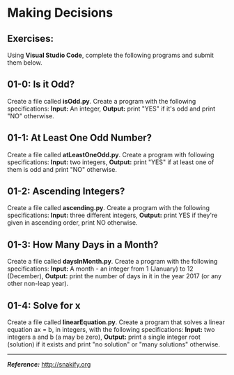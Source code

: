 # Making Decisions

## Exercises:
Using **Visual Studio Code**, complete the following programs and submit them below.

## 01-0: Is it Odd?
Create a file called **isOdd.py**.  Create a program with the following specifications: **Input:**  An integer, **Output:** print "YES" if it's odd and print "NO" otherwise.

## 01-1: At Least One Odd Number?
Create a file called **atLeastOneOdd.py**.  Create a program with following specifications:  **Input:**  two integers, **Output:**  print "YES" if at least one of them is odd and print "NO" otherwise.

## 01-2: Ascending Integers?
Create a file called **ascending.py**.  Create a program with the following specifications:  **Input:** three different integers, **Output:** print YES if they're given in ascending order, print NO otherwise.

## 01-3: How Many Days in a Month?
Create a file called **daysInMonth.py**.  Create a program with the following specifications:  **Input:**  A month - an integer from 1 (January) to 12 (December), **Output:**  print the number of days in it in the year 2017 (or any other non-leap year).

## 01-4: Solve for x
Create a file called **linearEquation.py**.  Create a program that solves a linear equation ax = b, in integers, with the following specifications:  **Input:**  two integers a and b (a may be zero), **Output:**  print a single integer root (solution) if it exists and print "no solution" or "many solutions" otherwise.

---

***Reference:*** http://snakify.org
